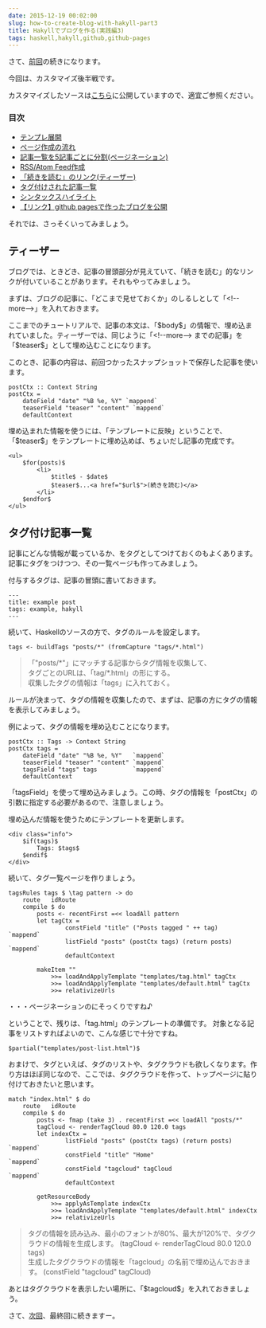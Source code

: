 ```yaml
---
date: 2015-12-19 00:02:00
slug: how-to-create-blog-with-hakyll-part3
title: Hakyllでブログを作る(実践編3)
tags: haskell,hakyll,github,github-pages
---
```


さて、[前回](/blog/2015/12/how-to-create-blog-with-hakyll-part2.html)の続きになります。

今回は、カスタマイズ後半戦です。

カスタマイズしたソースは[こちら](https://github.com/IMOKURI/hakyll-blog-example)に公開していますので、適宜ご参照ください。


### 目次

* [テンプレ展開](/blog/2015/12/how-to-create-blog-with-hakyll-part1.html#テンプレ展開)
* [ページ作成の流れ](/blog/2015/12/how-to-create-blog-with-hakyll-part1.html#ページ作成の流れ)
* [記事一覧を5記事ごとに分割(ページネーション)](/blog/2015/12/how-to-create-blog-with-hakyll-part2.html#ページネーション)
* [RSS/Atom Feed作成](/blog/2015/12/how-to-create-blog-with-hakyll-part2.html#feed作成)
* [「続きを読む」のリンク(ティーザー)](#ティーザー)
* [タグ付けされた記事一覧](#タグ付け記事一覧)
* [シンタックスハイライト](/blog/2015/12/how-to-create-blog-with-hakyll-part4.html#シンタックスハイライト)
* [【リンク】github pagesで作ったブログを公開](/blog/2015/12/how-to-create-blog-with-hakyll-part4.html#ブログ公開)

それでは、さっそくいってみましょう。

<!--more-->

## ティーザー

ブログでは、ときどき、記事の冒頭部分が見えていて、「続きを読む」的なリンクが付いていることがあります。それもやってみましょう。

まずは、ブログの記事に、「どこまで見せておくか」のしるしとして「\<\!\-\-more\-\-\>」を入れておきます。


ここまでのチュートリアルで、記事の本文は、「\$body\$」の情報で、埋め込まれていました。ティーザーでは、同じように「\<\!\-\-more\-\-\> までの記事」を「\$teaser\$」として埋め込むことになります。

このとき、記事の内容は、前回つかったスナップショットで保存した記事を使います。

``` {.haskell}
postCtx :: Context String
postCtx =
    dateField "date" "%B %e, %Y" `mappend`
    teaserField "teaser" "content" `mappend`
    defaultContext
```

埋め込まれた情報を使うには、「テンプレートに反映」ということで、「\$teaser\$」をテンプレートに埋め込めば、ちょいだし記事の完成です。

``` {.html}
<ul>
    $for(posts)$
        <li>
            $title$ - $date$
            $teaser$...<a href="$url$">(続きを読む)</a>
        </li>
    $endfor$
</ul>
```


## タグ付け記事一覧

記事にどんな情報が載っているか、をタグとしてつけておくのもよくあります。記事にタグをつけつつ、その一覧ページも作ってみましょう。

付与するタグは、記事の冒頭に書いておきます。

``` {.markdown}
---
title: example post
tags: example, hakyll
---
```

続いて、Haskellのソースの方で、タグのルールを設定します。

``` {.haskell}
tags <- buildTags "posts/*" (fromCapture "tags/*.html")
```

> 「\"posts/\*\"」にマッチする記事からタグ情報を収集して、  
> タグごとのURLは、「tag/*.html」の形にする。  
> 収集したタグの情報は「tags」に入れておく。


ルールが決まって、タグの情報を収集したので、まずは、記事の方にタグの情報を表示してみましょう。

例によって、タグの情報を埋め込むことになります。

``` {.haskell}
postCtx :: Tags -> Context String
postCtx tags =
    dateField "date" "%B %e, %Y"   `mappend`
    teaserField "teaser" "content" `mappend`
    tagsField "tags" tags          `mappend`
    defaultContext
```

「tagsField」を使って埋め込みましょう。この時、タグの情報を「postCtx」の引数に指定する必要があるので、注意しましょう。

埋め込んだ情報を使うためにテンプレートを更新します。

``` {.html}
<div class="info">
    $if(tags)$
        Tags: $tags$
    $endif$
</div>
```

続いて、タグ一覧ページを作りましょう。

``` {.haskell}
tagsRules tags $ \tag pattern -> do
    route   idRoute
    compile $ do
        posts <- recentFirst =<< loadAll pattern
        let tagCtx =
                constField "title" ("Posts tagged " ++ tag)     `mappend`
                listField "posts" (postCtx tags) (return posts) `mappend`
                defaultContext

        makeItem ""
            >>= loadAndApplyTemplate "templates/tag.html" tagCtx
            >>= loadAndApplyTemplate "templates/default.html" tagCtx
            >>= relativizeUrls
```

・・・ページネーションのにそっくりですね♪

ということで、残りは、「tag.html」のテンプレートの準備です。
対象となる記事をリストすればよいので、こんな感じで十分ですね。

``` {.html}
$partial("templates/post-list.html")$
```

おまけで、タグといえば、タグのリストや、タグクラウドも欲しくなります。作り方はほぼ同じなので、ここでは、タグクラウドを作って、トップページに貼り付けておきたいと思います。

``` {.haskell}
match "index.html" $ do
    route   idRoute
    compile $ do
        posts <- fmap (take 3) . recentFirst =<< loadAll "posts/*"
        tagCloud <- renderTagCloud 80.0 120.0 tags
        let indexCtx =
                listField "posts" (postCtx tags) (return posts) `mappend`
                constField "title" "Home"                       `mappend`
                constField "tagcloud" tagCloud                  `mappend`
                defaultContext

        getResourceBody
            >>= applyAsTemplate indexCtx
            >>= loadAndApplyTemplate "templates/default.html" indexCtx
            >>= relativizeUrls
```

> タグの情報を読み込み、最小のフォントが80%、最大が120%で、タグクラウドの情報を生成します。 (tagCloud <- renderTagCloud 80.0 120.0 tags)  
> 生成したタグクラウドの情報を「tagcloud」の名前で埋め込んでおきます。 (constField \"tagcloud\" tagCloud)

あとはタグクラウドを表示したい場所に、「\$tagcloud\$」を入れておきましょう。



さて、[次回](/blog/2015/12/how-to-create-blog-with-hakyll-part4.html)、最終回に続きますー。


